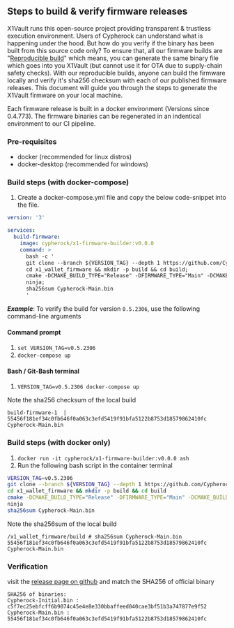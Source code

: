 ## Steps to build & verify firmware releases

X1Vault runs this open-source project providing transparent & trustless execution environment. Users of Cypherock can understand what is happening under the hood. But how do you verify if the binary has been built from this source code only? To ensure that, all our firmware builds are "[Reproducible build](https://en.wikipedia.org/wiki/Reproducible_builds)" which means, you can generate the same binary file which goes into you X1Vault (but cannot use it for OTA due to supply-chain safety checks). With our reproducible builds, anyone can build the firmware locally and verify it's sha256  checksum with each of our published firmware releases. This document will guide you through the steps to generate the X1Vault firmware on your local machine.

Each firmware release is built in a docker environment (Versions since 0.4.773). The firmware binaries can be regenerated in an indentical environment to our CI pipeline.

### Pre-requisites
- docker (recommended for linux distros)
- docker-desktop (recommended for windows)

### Build steps (with docker-compose)
1. Create a docker-compose.yml file and copy the below code-snippet into the file.
```yml
version: '3'

services:
  build-firmware:
    image: cypherock/x1-firmware-builder:v0.0.0
    command: >
      bash -c '
      git clone --branch ${VERSION_TAG} --depth 1 https://github.com/Cypherock/x1_wallet_firmware.git --recurse-submodules;
      cd x1_wallet_firmware && mkdir -p build && cd build;
      cmake -DCMAKE_BUILD_TYPE="Release" -DFIRMWARE_TYPE="Main" -DCMAKE_BUILD_PLATFORM="Device" -G "Ninja" ..;
      ninja;
      sha256sum Cypherock-Main.bin
      '

```

___Example___: To verify the build for version `0.5.2306`, use the following command-line arguments

#### Command prompt
1. `set VERSION_TAG=v0.5.2306`
2. `docker-compose up`

#### Bash / Git-Bash terminal
1. `VERSION_TAG=v0.5.2306 docker-compose up`

Note the sha256 checksum of the local build
```
build-firmware-1  | 55456f181ef34c0fb646f0a063c3efd5419f91bfa5122b8753d18579862410fc  Cypherock-Main.bin
```

### Build steps (with docker only)
1. `docker run -it cypherock/x1-firmware-builder:v0.0.0 ash`
2. Run the following bash script in the container terminal
```bash
VERSION_TAG=v0.5.2306
git clone --branch ${VERSION_TAG} --depth 1 https://github.com/Cypherock/x1_wallet_firmware.git --recurse-submodules
cd x1_wallet_firmware && mkdir -p build && cd build
cmake -DCMAKE_BUILD_TYPE="Release" -DFIRMWARE_TYPE="Main" -DCMAKE_BUILD_PLATFORM="Device" -G "Ninja" ..
ninja
sha256sum Cypherock-Main.bin
```

Note the sha256sum of the local build
```
/x1_wallet_firmware/build # sha256sum Cypherock-Main.bin
55456f181ef34c0fb646f0a063c3efd5419f91bfa5122b8753d18579862410fc  Cypherock-Main.bin
```

### Verification
visit the [release page on github](https://github.com/Cypherock/x1_wallet_firmware/releases) and match the SHA256 of official binary
```
SHA256 of binaries:
Cypherock-Initial.bin : c5f7ec25ebfcff6b9074c45e4e8e330bbaffeed040cae3bf51b3a747877e9f52
Cypherock-Main.bin : 55456f181ef34c0fb646f0a063c3efd5419f91bfa5122b8753d18579862410fc
```
